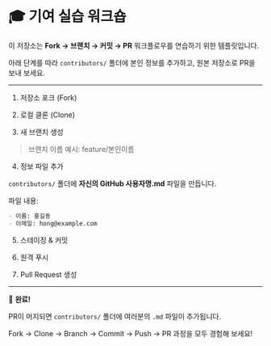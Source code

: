 # 🎓 기여 실습 워크숍

이 저장소는 **Fork → 브랜치 → 커밋 → PR** 워크플로우를 연습하기 위한 템플릿입니다.

아래 단계를 따라 `contributors/` 폴더에 본인 정보를 추가하고, 원본 저장소로 PR을 보내 보세요.

---

1. 저장소 포크 (Fork)

2. 로컬 클론 (Clone)

3. 새 브랜치 생성

> 브랜치 이름 예시: feature/본인이름

4. 정보 파일 추가

`contributors/` 폴더에 **자신의 GitHub 사용자명.md** 파일을 만듭니다.

파일 내용:

```markdown
- 이름: 홍길동
- 이메일: hong@example.com
```

5. 스테이징 & 커밋

6. 원격 푸시

7. Pull Request 생성

---

🎉 **완료!**

PR이 머지되면 `contributors/` 폴더에 여러분의 `.md` 파일이 추가됩니다.

Fork → Clone → Branch → Commit → Push → PR 과정을 모두 경험해 보세요!
